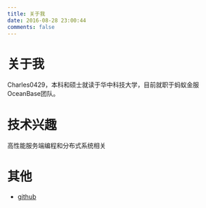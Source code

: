 ```yaml
---
title: 关于我
date: 2016-08-28 23:00:44
comments: false
---
```


# 关于我

Charles0429，本科和硕士就读于华中科技大学，目前就职于蚂蚁金服OceanBase团队。

# 技术兴趣

高性能服务端编程和分布式系统相关

# 其他

- [github](https://github.com/Charles0429)
